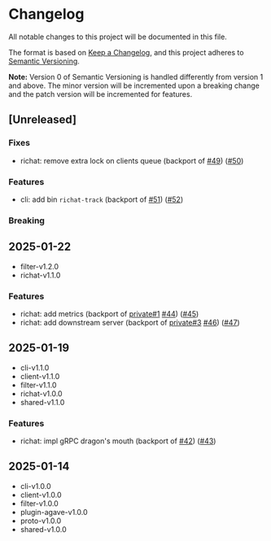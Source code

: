 # Changelog

All notable changes to this project will be documented in this file.

The format is based on [Keep a Changelog](https://keepachangelog.com/en/1.0.0/),
and this project adheres to [Semantic Versioning](https://semver.org/spec/v2.0.0.html).

**Note:** Version 0 of Semantic Versioning is handled differently from version 1 and above.
The minor version will be incremented upon a breaking change and the patch version will be incremented for features.

## [Unreleased]

### Fixes

- richat: remove extra lock on clients queue (backport of [#49](https://github.com/lamports-dev/richat/pull/49)) ([#50](https://github.com/lamports-dev/richat/pull/50))

### Features

- cli: add bin `richat-track` (backport of [#51](https://github.com/lamports-dev/richat/pull/51)) ([#52](https://github.com/lamports-dev/richat/pull/52))

### Breaking

## 2025-01-22

- filter-v1.2.0
- richat-v1.1.0

### Features

- richat: add metrics (backport of [private#1](https://github.com/lamports-dev/richat-private/pull/1) [#44](https://github.com/lamports-dev/richat/pull/44)) ([#45](https://github.com/lamports-dev/richat/pull/45))
- richat: add downstream server (backport of [private#3](https://github.com/lamports-dev/richat-private/pull/3) [#46](https://github.com/lamports-dev/richat/pull/46)) ([#47](https://github.com/lamports-dev/richat/pull/47))

## 2025-01-19

- cli-v1.1.0
- client-v1.1.0
- filter-v1.1.0
- richat-v1.0.0
- shared-v1.1.0

### Features

- richat: impl gRPC dragon's mouth (backport of [#42](https://github.com/lamports-dev/richat/pull/42)) ([#43](https://github.com/lamports-dev/richat/pull/43))

## 2025-01-14

- cli-v1.0.0
- client-v1.0.0
- filter-v1.0.0
- plugin-agave-v1.0.0
- proto-v1.0.0
- shared-v1.0.0
